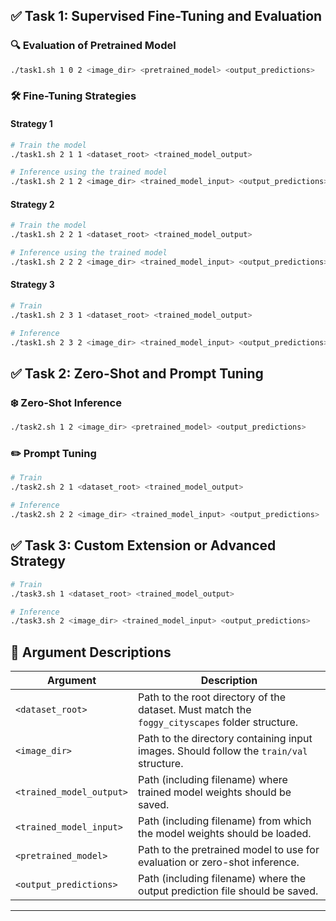 ## ✅ Task 1: Supervised Fine-Tuning and Evaluation

### 🔍 Evaluation of Pretrained Model

```bash
./task1.sh 1 0 2 <image_dir> <pretrained_model> <output_predictions>
```

### 🛠️ Fine-Tuning Strategies
#### Strategy 1
```bash
# Train the model
./task1.sh 2 1 1 <dataset_root> <trained_model_output>

# Inference using the trained model
./task1.sh 2 1 2 <image_dir> <trained_model_input> <output_predictions>
```

#### Strategy 2
```bash
# Train the model
./task1.sh 2 2 1 <dataset_root> <trained_model_output>

# Inference using the trained model
./task1.sh 2 2 2 <image_dir> <trained_model_input> <output_predictions>
```

#### Strategy 3
```bash
# Train
./task1.sh 2 3 1 <dataset_root> <trained_model_output>

# Inference
./task1.sh 2 3 2 <image_dir> <trained_model_input> <output_predictions>
```

## ✅ Task 2: Zero-Shot and Prompt Tuning

### ❄️ Zero-Shot Inference
```bash
./task2.sh 1 2 <image_dir> <pretrained_model> <output_predictions>
```

### ✏️ Prompt Tuning
```bash
# Train
./task2.sh 2 1 <dataset_root> <trained_model_output>

# Inference
./task2.sh 2 2 <image_dir> <trained_model_input> <output_predictions>
```

## ✅ Task 3: Custom Extension or Advanced Strategy
```bash
# Train
./task3.sh 1 <dataset_root> <trained_model_output>

# Inference
./task3.sh 2 <image_dir> <trained_model_input> <output_predictions>
```

## 🧾 Argument Descriptions

| Argument                 | Description                                                                                      |
|--------------------------|--------------------------------------------------------------------------------------------------|
| `<dataset_root>`         | Path to the root directory of the dataset. Must match the `foggy_cityscapes` folder structure.  |
| `<image_dir>`            | Path to the directory containing input images. Should follow the `train/val` structure.          |
| `<trained_model_output>` | Path (including filename) where trained model weights should be saved.                          |
| `<trained_model_input>`  | Path (including filename) from which the model weights should be loaded.                        |
| `<pretrained_model>`     | Path to the pretrained model to use for evaluation or zero-shot inference.                      |
| `<output_predictions>`   | Path (including filename) where the output prediction file should be saved.                     |

---

